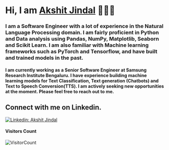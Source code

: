 # Hi, I am <a href="https://www.linkedin.com/in/bigfatgoalie">Akshit Jindal</a> 👋👨‍💻 
### I am a Software Engineer with a lot of experience in the Natural Language Processing domain. I am fairly proficient in Python and Data analysis using Pandas, NumPy, Matplotlib, Seaborn and Scikit Learn. I am also familiar with Machine learning frameworks such as PyTorch and Tensorflow, and have built and trained models in the past. 

#### I am currently working as a Senior Software Engineer at Samsung Research Institute Bengaluru. I have experience building machine learning models for Text Classification, Text generation (Chatbots) and Text to Speech Conversion(TTS). I am actively seeking new opportunities at the moment. Please feel free to reach out to me.

Connect with me on Linkedin. 
---
[![Linkedin: Akshit Jindal](https://img.shields.io/badge/-Akshit%20Jindal-blue?style=flat-square&logo=Linkedin&logoColor=white&link=https://www.linkedin.com/in/bigfatgoalie/)](https://www.linkedin.com/in/bigfatgoalie/)

#### Visitors Count
![VisitorCount](https://profile-counter.glitch.me/{bigfatgoalie}/count.svg)

<!--

Here are some ideas to get you started:

- 🔭 I’m currently working on ...
- 🌱 I’m currently learning ...
- 👯 I’m looking to collaborate on ...
- 🤔 I’m looking for help with ...
- 💬 Ask me about ...
- 📫 How to reach me: ...
- 😄 Pronouns: ...
- ⚡ Fun fact: ...
-->
